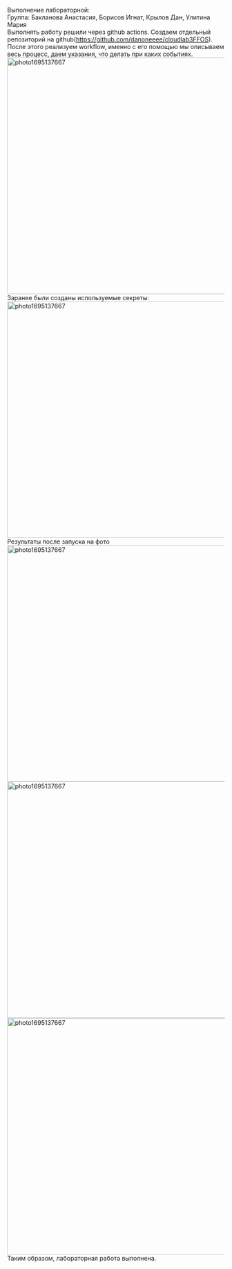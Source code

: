 Выполнение лабораторной: \
Группа: Бакланова Анастасия, Борисов Игнат, Крылов Дан, Улитина Мария \
Выполнять работу решили через github actions. Создаем отдельный репозиторий на github(https://github.com/danoneeee/cloudlab3FFOS). После этого реализуем workflow, именно с его помощью мы описываем весь процесс, даем указания, что делать при каких событиях. \
<img width="547" alt="photo1695137667" src="https://github.com/UlitiM2/group/assets/113083737/741e2f06-f645-47e3-bb97-7ce73d1aa797"> \
Заранее были созданы используемые секреты: \
<img width="547" alt="photo1695137667" src="https://github.com/UlitiM2/group/assets/113083737/27ffddbe-a8c7-4eb3-a6b9-231d35e73763"> \
Результаты после запуска на фото \
<img width="547" alt="photo1695137667" src="https://github.com/UlitiM2/group/assets/113083737/b80404ed-0a9c-4a59-999e-df39d542cea0"> \
<img width="547" alt="photo1695137667" src="https://github.com/UlitiM2/group/assets/113083737/ea6fd7fa-99c8-4c6f-8233-03c81df1a503"> \
<img width="547" alt="photo1695137667" src="https://github.com/UlitiM2/group/assets/113083737/3cd3f3fe-ada1-4d1f-bdb9-4febf59e2726"> \
Таким образом, лабораторная работа выполнена.
